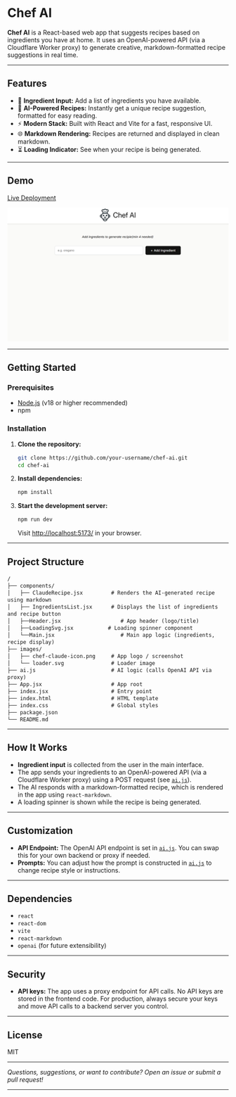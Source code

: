 # Chef AI

**Chef AI** is a React-based web app that suggests recipes based on ingredients you have at home. It uses an OpenAI-powered API (via a Cloudflare Worker proxy) to generate creative, markdown-formatted recipe suggestions in real time.

---

## Features

* 🥗 **Ingredient Input:** Add a list of ingredients you have available.
* 🤖 **AI-Powered Recipes:** Instantly get a unique recipe suggestion, formatted for easy reading.
* ⚡ **Modern Stack:** Built with React and Vite for a fast, responsive UI.
* 🌐 **Markdown Rendering:** Recipes are returned and displayed in clean markdown.
* ⏳ **Loading Indicator:** See when your recipe is being generated.

---

## Demo

[Live Deployment](https://fabulous-salmiakki-0a69f5.netlify.app/)

![Chef AI Screenshot](images/Screenshot.png)

---

## Getting Started

### Prerequisites

* [Node.js](https://nodejs.org/) (v18 or higher recommended)
* npm

### Installation

1. **Clone the repository:**

   ```bash
   git clone https://github.com/your-username/chef-ai.git
   cd chef-ai
   ```

2. **Install dependencies:**

   ```bash
   npm install
   ```

3. **Start the development server:**

   ```bash
   npm run dev
   ```

   Visit [http://localhost:5173/](http://localhost:5173/) in your browser.

---

## Project Structure

```text
/
├── components/
│   ├── ClaudeRecipe.jsx         # Renders the AI-generated recipe using markdown
│   ├── IngredientsList.jsx      # Displays the list of ingredients and recipe button
│   ├──Header.jsx                   # App header (logo/title)
│   ├──LoadingSvg.jsx           # Loading spinner component
│   └──Main.jsx                     # Main app logic (ingredients, recipe display)
├── images/
│   ├── chef-claude-icon.png     # App logo / screenshot
│   └── loader.svg               # Loader image
├── ai.js                        # AI logic (calls OpenAI API via proxy)
├── App.jsx                      # App root
├── index.jsx                    # Entry point
├── index.html                   # HTML template
├── index.css                    # Global styles
├── package.json
└── README.md
```

---

## How It Works

* **Ingredient input** is collected from the user in the main interface.
* The app sends your ingredients to an OpenAI-powered API (via a Cloudflare Worker proxy) using a POST request (see [`ai.js`](ai.js)).
* The AI responds with a markdown-formatted recipe, which is rendered in the app using `react-markdown`.
* A loading spinner is shown while the recipe is being generated.

---

## Customization

* **API Endpoint:** The OpenAI API endpoint is set in [`ai.js`](ai.js). You can swap this for your own backend or proxy if needed.
* **Prompts:** You can adjust how the prompt is constructed in [`ai.js`](ai.js) to change recipe style or instructions.

---

## Dependencies

* `react`
* `react-dom`
* `vite`
* `react-markdown`
* `openai` (for future extensibility)

---

## Security

* **API keys:** The app uses a proxy endpoint for API calls. No API keys are stored in the frontend code. For production, always secure your keys and move API calls to a backend server you control.

---

## License

MIT

---

*Questions, suggestions, or want to contribute? Open an issue or submit a pull request!*

---